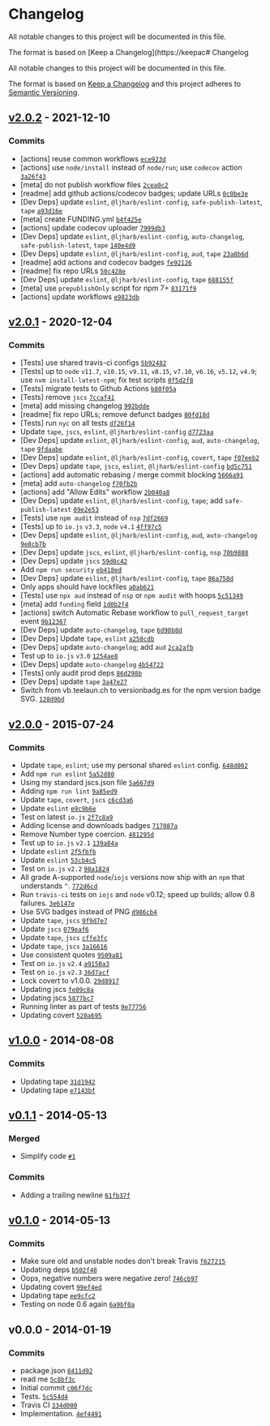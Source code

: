 # Changelog

All notable changes to this project will be documented in this file.

The format is based on [Keep a Changelog](https://keepac# Changelog

All notable changes to this project will be documented in this file.

The format is based on [Keep a Changelog](https://keepachangelog.com/en/1.0.0/)
and this project adheres to [Semantic Versioning](https://semver.org/spec/v2.0.0.html).

## [v2.0.2](https://github.com/inspect-js/is-negative-zero/compare/v2.0.1...v2.0.2) - 2021-12-10

### Commits

- [actions] reuse common workflows [`ece923d`](https://github.com/inspect-js/is-negative-zero/commit/ece923d6b50820b7832150957774047da43d1743)
- [actions] use `node/install` instead of `node/run`; use `codecov` action [`3a26f43`](https://github.com/inspect-js/is-negative-zero/commit/3a26f435434bbfb8a254ddd32d6079bf50263121)
- [meta] do not publish workflow files [`2cea0c2`](https://github.com/inspect-js/is-negative-zero/commit/2cea0c20c7f8b167bb6064f916f3285642bf5ab1)
- [readme] add github actions/codecov badges; update URLs [`0c0be3e`](https://github.com/inspect-js/is-negative-zero/commit/0c0be3eb148ccf9d764e8ed515ef0e1d0ffeed9d)
- [Dev Deps] update `eslint`, `@ljharb/eslint-config`, `safe-publish-latest`, `tape` [`a93d16e`](https://github.com/inspect-js/is-negative-zero/commit/a93d16eddf46cad6bc9b71a92968ce758e6f4ea4)
- [meta] create FUNDING.yml [`b4f425e`](https://github.com/inspect-js/is-negative-zero/commit/b4f425e49edb8c4aa1efa6ba34c2d5c1150b2a26)
- [actions] update codecov uploader [`7999db3`](https://github.com/inspect-js/is-negative-zero/commit/7999db3bff3f0f9cc729529940b9077a586822e2)
- [Dev Deps] update `eslint`, `@ljharb/eslint-config`, `auto-changelog`, `safe-publish-latest`, `tape` [`140e4d9`](https://github.com/inspect-js/is-negative-zero/commit/140e4d95eda9ad821608c28a5f705d84a906096d)
- [Dev Deps] update `eslint`, `@ljharb/eslint-config`, `aud`, `tape` [`23a8b6d`](https://github.com/inspect-js/is-negative-zero/commit/23a8b6d257cea0b8a608b2319739562ecbc6ba75)
- [readme] add actions and codecov badges [`fe92126`](https://github.com/inspect-js/is-negative-zero/commit/fe9212634346ced7a45905d958cb85d129e4c10b)
- [readme] fix repo URLs [`50c428e`](https://github.com/inspect-js/is-negative-zero/commit/50c428e423e5861a6c231440b8b3e746cbf6230f)
- [Dev Deps] update `eslint`, `@ljharb/eslint-config`, `tape` [`688155f`](https://github.com/inspect-js/is-negative-zero/commit/688155ff0214da72cbafa4c438c3b9629265d82b)
- [meta] use `prepublishOnly` script for npm 7+ [`83171f9`](https://github.com/inspect-js/is-negative-zero/commit/83171f9131aed266f475d7a3283d9c2fc77e1436)
- [actions] update workflows [`e9823db`](https://github.com/inspect-js/is-negative-zero/commit/e9823db3054887d8bb5b3f2c8f698b93cdce7d82)

## [v2.0.1](https://github.com/inspect-js/is-negative-zero/compare/v2.0.0...v2.0.1) - 2020-12-04

### Commits

- [Tests] use shared travis-ci configs [`5b92482`](https://github.com/inspect-js/is-negative-zero/commit/5b92482ed26e55e1aafcc6b6310d279958af8204)
- [Tests] up to `node` `v11.7`, `v10.15`, `v9.11`, `v8.15`, `v7.10`, `v6.16`, `v5.12`, `v4.9`; use `nvm install-latest-npm`; fix test scripts [`0f5d2f8`](https://github.com/inspect-js/is-negative-zero/commit/0f5d2f85ea7fe83de47f39b6b35e489b866d88a7)
- [Tests] migrate tests to Github Actions [`b80f05a`](https://github.com/inspect-js/is-negative-zero/commit/b80f05adb11a6a3232860fb50272b101aacb504f)
- [Tests] remove `jscs` [`7ccaf41`](https://github.com/inspect-js/is-negative-zero/commit/7ccaf4100281b614d61d7c9122e6f87943a89295)
- [meta] add missing changelog [`992bdde`](https://github.com/inspect-js/is-negative-zero/commit/992bddee362cbae71f2cdfd8666f4774b252412e)
- [readme] fix repo URLs; remove defunct badges [`80fd18d`](https://github.com/inspect-js/is-negative-zero/commit/80fd18d2b0191321afe0e1b572200e4c025eb664)
- [Tests] run `nyc` on all tests [`df26f14`](https://github.com/inspect-js/is-negative-zero/commit/df26f14b0b854d82b0d3ca7b4949811c9f151357)
- Update `tape`, `jscs`, `eslint`, `@ljharb/eslint-config` [`d7723aa`](https://github.com/inspect-js/is-negative-zero/commit/d7723aa70e5b478adc36d98e1338abe741c1906a)
- [Dev Deps] update `eslint`, `@ljharb/eslint-config`, `aud`, `auto-changelog`, `tape` [`9fdaabe`](https://github.com/inspect-js/is-negative-zero/commit/9fdaabecfdb25e6e860e5007a91b60ee0f20734f)
- [Dev Deps] update `eslint`, `@ljharb/eslint-config`, `covert`, `tape` [`f07eeb2`](https://github.com/inspect-js/is-negative-zero/commit/f07eeb2740037c53f270e95d2f62edc051cafc56)
- [Dev Deps] update `tape`, `jscs`, `eslint`, `@ljharb/eslint-config` [`bd5c751`](https://github.com/inspect-js/is-negative-zero/commit/bd5c751fa4850ba8726dc1c197ed6c843a227b05)
- [actions] add automatic rebasing / merge commit blocking [`5666a91`](https://github.com/inspect-js/is-negative-zero/commit/5666a917db6bdcee63c0a3e28e5e281359975abc)
- [meta] add `auto-changelog` [`f70fb2b`](https://github.com/inspect-js/is-negative-zero/commit/f70fb2b5b9ea53dc52729310717553648292189e)
- [actions] add "Allow Edits" workflow [`2b040a8`](https://github.com/inspect-js/is-negative-zero/commit/2b040a87d362f17d8cab2b0d48058b80e426ad4e)
- [Dev Deps] update `eslint`, `@ljharb/eslint-config`, `tape`; add `safe-publish-latest` [`09e2e53`](https://github.com/inspect-js/is-negative-zero/commit/09e2e537390225c1d1a6912be64267eaec6ea367)
- [Tests] use `npm audit` instead of `nsp` [`7df2669`](https://github.com/inspect-js/is-negative-zero/commit/7df2669013ac9328d424e9d8c82a53a0458f0888)
- [Tests] up to `io.js` `v3.3`, `node` `v4.1` [`4ff97c5`](https://github.com/inspect-js/is-negative-zero/commit/4ff97c5891c7a241a91c03fb54bd83e78570ef22)
- [Dev Deps] update `eslint`, `@ljharb/eslint-config`, `aud`, `auto-changelog` [`9e8cb7b`](https://github.com/inspect-js/is-negative-zero/commit/9e8cb7bca46d325ecf202187c0fde7da8722bcab)
- [Dev Deps] update `jscs`, `eslint`, `@ljharb/eslint-config`, `nsp` [`70b9888`](https://github.com/inspect-js/is-negative-zero/commit/70b988802a99c84ab7eb8da287bb8ff0efc5c055)
- [Dev Deps] update `jscs` [`59d0c42`](https://github.com/inspect-js/is-negative-zero/commit/59d0c42131020b74e68fd444798b9a3bf247fb2d)
- Add `npm run security` [`eb418ed`](https://github.com/inspect-js/is-negative-zero/commit/eb418ed7e79216808c206388fbd360cc7a75655f)
- [Dev Deps] update `eslint`, `@ljharb/eslint-config`, `tape` [`86a758d`](https://github.com/inspect-js/is-negative-zero/commit/86a758d42eb7d17a18f7f584c337d8820b842758)
- Only apps should have lockfiles [`a0ab621`](https://github.com/inspect-js/is-negative-zero/commit/a0ab6215590bf6adb3eaf1ff9e7c036d72e807ec)
- [Tests] use `npx aud` instead of `nsp` or `npm audit` with hoops [`5c51349`](https://github.com/inspect-js/is-negative-zero/commit/5c513498fc5a8b2fd06f5e0c1b38b8e93c3477ac)
- [meta] add `funding` field [`1d0b2f4`](https://github.com/inspect-js/is-negative-zero/commit/1d0b2f43bf5bf75176859a440346b3e338ee510e)
- [actions] switch Automatic Rebase workflow to `pull_request_target` event [`9b12367`](https://github.com/inspect-js/is-negative-zero/commit/9b12367706f1c269a3df406c8e2c211558671a15)
- [Dev Deps] update `auto-changelog`, `tape` [`6d98b8d`](https://github.com/inspect-js/is-negative-zero/commit/6d98b8d1f512c3844d4062215c793070084d1164)
- [Dev Deps] Update `tape`, `eslint` [`a258cdb`](https://github.com/inspect-js/is-negative-zero/commit/a258cdb86691725482d1d43a1f9e7953c3c6733f)
- [Dev Deps] update `auto-changelog`; add `aud` [`2ca2afb`](https://github.com/inspect-js/is-negative-zero/commit/2ca2afb9efef4ebc8b3c19046ab1ab3ad516ea9a)
- Test up to `io.js` `v3.0` [`1254ae8`](https://github.com/inspect-js/is-negative-zero/commit/1254ae80b7706616331ac914654d7a17bff31039)
- [Dev Deps] update `auto-changelog` [`4b54722`](https://github.com/inspect-js/is-negative-zero/commit/4b547228fceaae8f9eccabc9ad8a49046492348d)
- [Tests] only audit prod deps [`86d298b`](https://github.com/inspect-js/is-negative-zero/commit/86d298b56db90f81617ee5d942476eda34afb374)
- [Dev Deps] update `tape` [`3a47e27`](https://github.com/inspect-js/is-negative-zero/commit/3a47e2730f889539f666ef0eb09a93fb9c80bfd1)
- Switch from vb.teelaun.ch to versionbadg.es for the npm version badge SVG. [`128d9bd`](https://github.com/inspect-js/is-negative-zero/commit/128d9bd4c12385fb5e478ac3dd3138fa4360a777)

## [v2.0.0](https://github.com/inspect-js/is-negative-zero/compare/v1.0.0...v2.0.0) - 2015-07-24

### Commits

- Update `tape`, `eslint`; use my personal shared `eslint` config. [`648d002`](https://github.com/inspect-js/is-negative-zero/commit/648d0029b177886428a11b07307f233ae2d3175b)
- Add `npm run eslint` [`5a52d80`](https://github.com/inspect-js/is-negative-zero/commit/5a52d80ab052e377044b9b181991a32afaaa3090)
- Using my standard jscs.json file [`5a667d9`](https://github.com/inspect-js/is-negative-zero/commit/5a667d9f8b7402ca3bd134080cd4435b5c7f1462)
- Adding `npm run lint` [`9a85ed9`](https://github.com/inspect-js/is-negative-zero/commit/9a85ed934da65d8733a38bf6ad3c89fd62115194)
- Update `tape`, `covert`, `jscs` [`c6cd3a6`](https://github.com/inspect-js/is-negative-zero/commit/c6cd3a64ea5b98100e10537549f50a9eeadc30ec)
- Update `eslint` [`e9c9b6e`](https://github.com/inspect-js/is-negative-zero/commit/e9c9b6e9623f021b7f3ae4091bf9ea2571ab02b4)
- Test on latest `io.js` [`2f7c8a9`](https://github.com/inspect-js/is-negative-zero/commit/2f7c8a9d174066400c072841d7bcf02cf90f8ebf)
- Adding license and downloads badges [`717087a`](https://github.com/inspect-js/is-negative-zero/commit/717087a013b4cfc9dc7847d3d4a64faf19341be4)
- Remove Number type coercion. [`481295d`](https://github.com/inspect-js/is-negative-zero/commit/481295dbd09dbf81d196dc77382f1b92f534de3f)
- Test up to `io.js` `v2.1` [`139a84a`](https://github.com/inspect-js/is-negative-zero/commit/139a84a3dbdec29682044c6e7ac884a7382ae6e1)
- Update `eslint` [`2f5fbfb`](https://github.com/inspect-js/is-negative-zero/commit/2f5fbfbc436ccd8676fc36fcd9f0edcdda33a1e7)
- Update `eslint` [`53cb4c5`](https://github.com/inspect-js/is-negative-zero/commit/53cb4c5eccecdf2d874e78e5c38cca762ed76a9d)
- Test on `io.js` `v2.2` [`98a1824`](https://github.com/inspect-js/is-negative-zero/commit/98a1824c86366f8a03cf303f46acecd67409f94b)
- All grade A-supported `node`/`iojs` versions now ship with an `npm` that understands `^`. [`772d6cd`](https://github.com/inspect-js/is-negative-zero/commit/772d6cdf397e6fc1b26e5ed5f279d07a5ead6df8)
- Run `travis-ci` tests on `iojs` and `node` v0.12; speed up builds; allow 0.8 failures. [`3e6147e`](https://github.com/inspect-js/is-negative-zero/commit/3e6147ebb5ecdfda4a2bffa441572fe017c7bb73)
- Use SVG badges instead of PNG [`d986cb4`](https://github.com/inspect-js/is-negative-zero/commit/d986cb450e5bd4f373041255b69e18f47c252a1e)
- Update `tape`, `jscs` [`9f9d7e7`](https://github.com/inspect-js/is-negative-zero/commit/9f9d7e751bcf4ceeed8e36e75e31d29c76326b3f)
- Update `jscs` [`079eaf6`](https://github.com/inspect-js/is-negative-zero/commit/079eaf699d53e7e32c54e5233259a00f5f494d9a)
- Update `tape`, `jscs` [`cffe3fc`](https://github.com/inspect-js/is-negative-zero/commit/cffe3fc17c6bfaa6996bf7402446b160631a04b3)
- Update `tape`, `jscs` [`3a16616`](https://github.com/inspect-js/is-negative-zero/commit/3a166165ae8770d59c296794d28547379cebec58)
- Use consistent quotes [`9509a81`](https://github.com/inspect-js/is-negative-zero/commit/9509a8110027b12c5762ba48d03b649a921847d5)
- Test on `io.js` `v2.4` [`a9150a3`](https://github.com/inspect-js/is-negative-zero/commit/a9150a3397db339d992e9e4e6ddb52d1237fd617)
- Test on `io.js` `v2.3` [`36d7acf`](https://github.com/inspect-js/is-negative-zero/commit/36d7acf5bb9193a2b35585e2c49ae8be9f45a55e)
- Lock covert to v1.0.0. [`29d8917`](https://github.com/inspect-js/is-negative-zero/commit/29d89171c3aad69ace372edbf641ec3a5468c760)
- Updating jscs [`fe09c8a`](https://github.com/inspect-js/is-negative-zero/commit/fe09c8a6d16c637ecd83a9a8a7f6192faef0754a)
- Updating jscs [`5877bc7`](https://github.com/inspect-js/is-negative-zero/commit/5877bc7c2ed44c1ecc5d31e1c484c523450722d8)
- Running linter as part of tests [`9e77756`](https://github.com/inspect-js/is-negative-zero/commit/9e777563905f511d915ec7257e2637811b911bd6)
- Updating covert [`520a695`](https://github.com/inspect-js/is-negative-zero/commit/520a695164465b88c76860a638baafd4192bce5c)

## [v1.0.0](https://github.com/inspect-js/is-negative-zero/compare/v0.1.1...v1.0.0) - 2014-08-08

### Commits

- Updating tape [`31d1942`](https://github.com/inspect-js/is-negative-zero/commit/31d19422ecd9d453677851a9d5a8d9372a16fb39)
- Updating tape [`e7143bf`](https://github.com/inspect-js/is-negative-zero/commit/e7143bf3b67d8881b1b6ee0444637647d7bb1d2b)

## [v0.1.1](https://github.com/inspect-js/is-negative-zero/compare/v0.1.0...v0.1.1) - 2014-05-13

### Merged

- Simplify code [`#1`](https://github.com/inspect-js/is-negative-zero/pull/1)

### Commits

- Adding a trailing newline [`61fb37f`](https://github.com/inspect-js/is-negative-zero/commit/61fb37f677e871cca53d9309e765d808ddddfd5a)

## [v0.1.0](https://github.com/inspect-js/is-negative-zero/compare/v0.0.0...v0.1.0) - 2014-05-13

### Commits

- Make sure old and unstable nodes don't break Travis [`f627215`](https://github.com/inspect-js/is-negative-zero/commit/f627215527a95dc1ca014600650e00f15fe122c5)
- Updating deps [`b502f48`](https://github.com/inspect-js/is-negative-zero/commit/b502f48e807d7671cb07e2ca247ae2daa62e4165)
- Oops, negative numbers were negative zero! [`746cb97`](https://github.com/inspect-js/is-negative-zero/commit/746cb975d82c0fa0c5058e8e031807f9afcfd6db)
- Updating covert [`99ef4ed`](https://github.com/inspect-js/is-negative-zero/commit/99ef4ed97d2f76f2a5afbef029bf794f1b5bcffa)
- Updating tape [`ee9cfc2`](https://github.com/inspect-js/is-negative-zero/commit/ee9cfc2fd0039bdb65b6493ce0b8e47d18aa17cd)
- Testing on node 0.6 again [`6a9bf0a`](https://github.com/inspect-js/is-negative-zero/commit/6a9bf0a09e210cca09c7a8a225d08ef1e6789b5a)

## v0.0.0 - 2014-01-19

### Commits

- package.json [`8411d92`](https://github.com/inspect-js/is-negative-zero/commit/8411d92ec787fd522a1b5e65154ae88e9024a23f)
- read me [`5c8bf3c`](https://github.com/inspect-js/is-negative-zero/commit/5c8bf3ce4867dbf2997ef01ea6b712aa294ec959)
- Initial commit [`c06f7dc`](https://github.com/inspect-js/is-negative-zero/commit/c06f7dcf926f5b35ba678787a0f16cdd7b544054)
- Tests. [`5c554d4`](https://github.com/inspect-js/is-negative-zero/commit/5c554d405bfb323a7413fde395d8dc39c5316356)
- Travis CI [`334d000`](https://github.com/inspect-js/is-negative-zero/commit/334d000941fc926493cc7dbdb4e5f7ae481a311b)
- Implementation. [`4ef4491`](https://github.com/inspect-js/is-negative-zero/commit/4ef449189c36d471d283e40aa20a8ebfa4985882)
